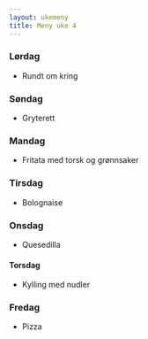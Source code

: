 ```yaml
---
layout: ukemeny
title: Meny uke 4
---
```


### Lørdag

- Rundt om kring

### Søndag

- Gryterett

### Mandag

- Fritata med torsk og grønnsaker

### Tirsdag

- Bolognaise

### Onsdag

- Quesedilla

#### Torsdag

- Kylling med nudler

### Fredag

- Pizza